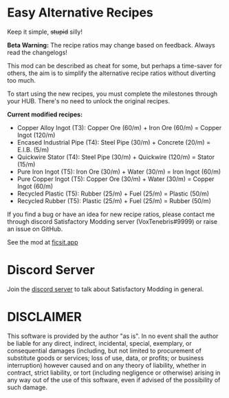 # Easy Alternative Recipes
Keep it simple, ~~stupid~~ silly!

**Beta Warning:** The recipe ratios may change based on feedback. Always read the changelogs!

This mod can be described as cheat for some, but perhaps a time-saver for others, the aim is to simplify the alternative recipe ratios without diverting too much.

To start using the new recipes, you must complete the milestones through your HUB. There's no need to unlock the original recipes.

**Current modified recipes:**

 * Copper Alloy Ingot (T3): Copper Ore (60/m) + Iron Ore (60/m) = Copper Ingot (120/m)
 * Encased Industrial Pipe (T4): Steel Pipe (30/m) + Concrete (20/m) = E.I.B. (5/m)
 * Quickwire Stator (T4): Steel Pipe (30/m) + Quickwire (120/m) = Stator (15/m)
 * Pure Iron Ingot (T5): Iron Ore (30/m) + Water (30/m) = Iron Ingot (60/m)
 * Pure Copper Ingot (T5): Copper Ore (30/m) + Water (30/m) = Copper Ingot (60/m)
 * Recycled Plastic (T5): Rubber (25/m) + Fuel (25/m) = Plastic (50/m)
 * Recycled Rubber (T5): Plastic (25/m) + Fuel (25/m) = Rubber (50/m)
 
If you find a bug or have an idea for new recipe ratios, please contact me through discord Satisfactory Modding server (VoxTenebris#9999) or raise an issue on GitHub.

See the mod at [ficsit.app](https://ficsit.app/mod/3uhv2zfATu63Hi)

# Discord Server
Join the [discord server](https://discord.gg/satisfactorymodding) to talk about Satisfactory Modding in general.

# DISCLAIMER
This software is provided by the author "as is". In no event shall the author be liable for any direct, indirect, incidental, special, exemplary, or consequential damages (including, but not limited to procurement of substitute goods or services; loss of use, data, or profits; or business interruption) however caused and on any theory of liability, whether in contract, strict liability, or tort (including negligence or otherwise) arising in any way out of the use of this software, even if advised of the possibility of such damage.
